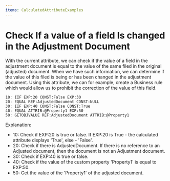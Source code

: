 ```yaml
---
items: CalculatedAttributeExamples
---
```


# Check If a value of a field Is changed in the Adjustment Document

With the current attribute, we can check if the value of a field in the adjustment document is equal to the value of the same filed in the original (adjusted) document. When we have such information, we can determine if the value of this filed is being or has been changed in the adjustment document. Using this attribute, we can for example, create a Business rule which would allow us to prohibit the correction of the value of this field.



```
10: IIF EXP:20 CONST:False EXP:30
20: EQUAL REF:AdjustedDocument CONST:NULL                                  
30: IIF EXP:40 CONST:False CONST:True      
40: EQUAL ATTRIB:@Property1 EXP:50                              
50: GETOBJVALUE REF:AdjustedDocument ATTRIB:@Property1                     
```



Explanation:

- 10: Check if EXP:20 is true or false. If EXP:20 is True - the calculated attribute displays 'True', else - 'False'.
- 20: Check if there is AdjustedDocument. If there is no reference to an  Adjusted document, then the document is not an Adjustment document.
- 30: Check if EXP:40 is true or false.
- 40: Check if the value of the custom property 'Property1' is equal to EXP:50.
- 50: Get the value of the 'Property1' of the adjusted document.
